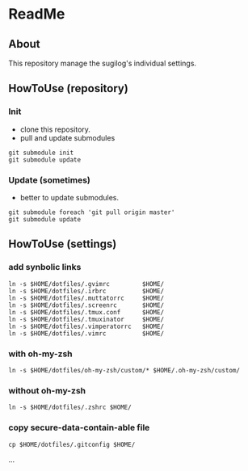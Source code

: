 ReadMe
============================================================

About
------------------------------------------------------------
This repository manage the sugilog's individual settings.

HowToUse (repository)
------------------------------------------------------------
### Init
- clone this repository.
- pull and update submodules
```
git submodule init
git submodule update
```

### Update (sometimes)
- better to update submodules.
```
git submodule foreach 'git pull origin master'
git submodule update
```

HowToUse (settings)
------------------------------------------------------------
### add synbolic links
```
ln -s $HOME/dotfiles/.gvimrc         $HOME/
ln -s $HOME/dotfiles/.irbrc          $HOME/
ln -s $HOME/dotfiles/.muttatorrc     $HOME/
ln -s $HOME/dotfiles/.screenrc       $HOME/
ln -s $HOME/dotfiles/.tmux.conf      $HOME/
ln -s $HOME/dotfiles/.tmuxinator     $HOME/
ln -s $HOME/dotfiles/.vimperatorrc   $HOME/
ln -s $HOME/dotfiles/.vimrc          $HOME/
```

### with oh-my-zsh
```
ln -s $HOME/dotfiles/oh-my-zsh/custom/* $HOME/.oh-my-zsh/custom/
```

### without oh-my-zsh
```
ln -s $HOME/dotfiles/.zshrc $HOME/
```

### copy secure-data-contain-able file
```
cp $HOME/dotfiles/.gitconfig $HOME/
```


...
